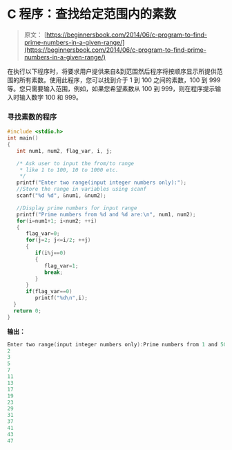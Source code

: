 # C 程序：查找给定范围内的素数

> 原文： [https://beginnersbook.com/2014/06/c-program-to-find-prime-numbers-in-a-given-range/](https://beginnersbook.com/2014/06/c-program-to-find-prime-numbers-in-a-given-range/)

在执行以下程序时，将要求用户提供来自&amp;到范围然后程序将按顺序显示所提供范围的所有素数。使用此程序，您可以找到介于 1 到 100 之间的素数，100 到 999 等。您只需要输入范围，例如，如果您希望素数从 100 到 999，则在程序提示输入时输入数字 100 和 999。

### 寻找素数的程序

```c
#include <stdio.h>
int main()
{
   int num1, num2, flag_var, i, j;

   /* Ask user to input the from/to range
    * like 1 to 100, 10 to 1000 etc.
    */
   printf("Enter two range(input integer numbers only):");
   //Store the range in variables using scanf
   scanf("%d %d", &num1, &num2);

   //Display prime numbers for input range
   printf("Prime numbers from %d and %d are:\n", num1, num2);
   for(i=num1+1; i<num2; ++i)
   {
      flag_var=0;
      for(j=2; j<=i/2; ++j)
      {
         if(i%j==0)
         {
            flag_var=1;
            break;
         }
      }
      if(flag_var==0)
         printf("%d\n",i);
  }
  return 0;
}
```

**输出：**

```c
Enter two range(input integer numbers only):Prime numbers from 1 and 50 are: 1 50
2
3
5
7
11
13
17
19
23
29
31
37
41
43
47
```
